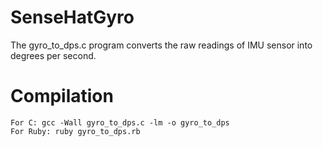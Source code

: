 # SenseHatGyro
The gyro_to_dps.c program converts the raw readings of IMU sensor into degrees per second. 

# Compilation
````
For C: gcc -Wall gyro_to_dps.c -lm -o gyro_to_dps
For Ruby: ruby gyro_to_dps.rb
````

